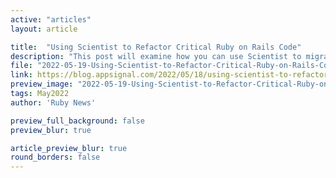 ```yaml
---
active: "articles"
layout: article

title:  "Using Scientist to Refactor Critical Ruby on Rails Code"
description: "This post will examine how you can use Scientist to migrate, refactor, and change critical Ruby production code with confidence."
file: "2022-05-19-Using-Scientist-to-Refactor-Critical-Ruby-on-Rails-Code.md"
link: https://blog.appsignal.com/2022/05/18/using-scientist-to-refactor-critical-ruby-on-rails-code.html
preview_image: "2022-05-19-Using-Scientist-to-Refactor-Critical-Ruby-on-Rails-Code.jpeg"
tags: May2022
author: 'Ruby News'

preview_full_background: false
preview_blur: true

article_preview_blur: true
round_borders: false
---
```

